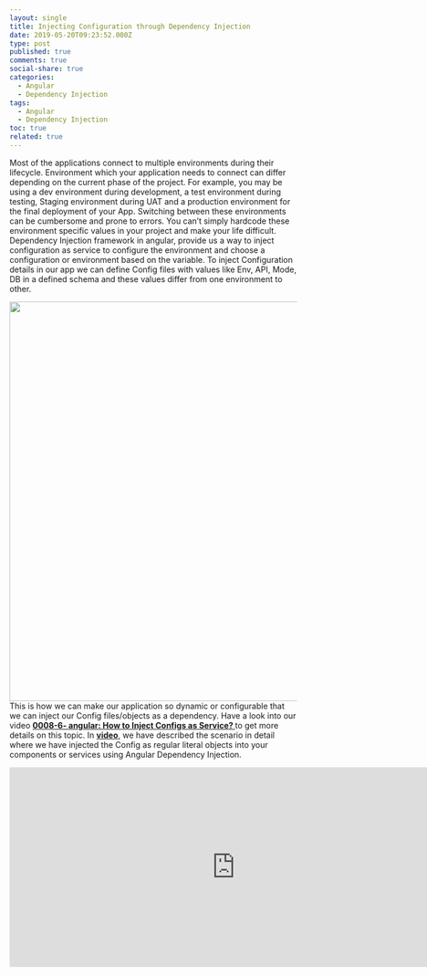 ```yaml
---
layout: single
title: Injecting Configuration through Dependency Injection
date: 2019-05-20T09:23:52.000Z
type: post
published: true
comments: true
social-share: true
categories:
  - Angular
  - Dependency Injection
tags:
  - Angular
  - Dependency Injection
toc: true
related: true
---
```


<p>Most of the applications connect to multiple environments during their lifecycle. Environment which your application needs to connect can differ depending on the current phase of the project. For example, you may be using a dev environment during development, a test environment during testing, Staging environment during UAT and a production environment for the final deployment of your App. Switching between these environments can be cumbersome and prone to errors. You can’t simply hardcode these environment specific values in your project and make your life difficult. Dependency Injection framework in angular, provide us a way to inject configuration as service to configure the environment and choose a configuration or environment based on the variable. To inject Configuration details in our app we can define Config files with values like Env, API, Mode, DB in a defined schema and these values differ from one environment to other.</p>
<p><img class="alignnone size-full wp-image-2095" src="{{ site.baseurl }}/assets/2019/05/Variables-1.png" alt="" width="2000" height="700" />This is how we can make our application so dynamic or configurable that we can inject our Config files/objects as a dependency. Have a look into our video <a href="https://www.youtube.com/watch?v=iUmjgYD8gfA" target="_blank" rel="noopener noreferrer"><strong>0008-6- angular: How to Inject Configs as Service? </strong></a>to get more details on this topic. In <a href="https://www.youtube.com/watch?v=iUmjgYD8gfA" target="_blank" rel="noopener noreferrer"><strong>video</strong></a>, we have described the scenario in detail where we have injected the Config as regular literal objects into your components or services using Angular Dependency Injection.</p>
<p><iframe src="https://www.youtube.com/embed/iUmjgYD8gfA" width="790" height="350" frameborder="0" allowfullscreen="allowfullscreen"></iframe></p>
